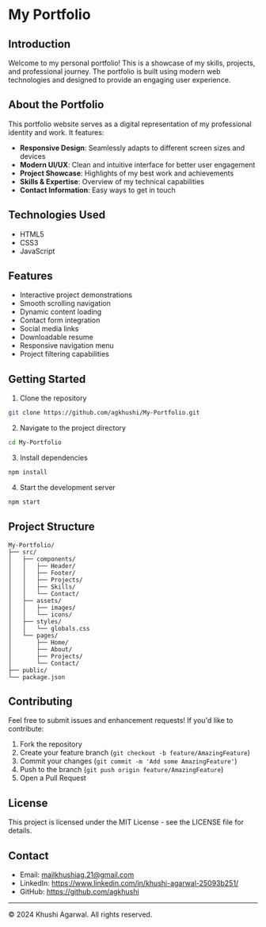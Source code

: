 # My Portfolio

## Introduction
Welcome to my personal portfolio! This is a showcase of my skills, projects, and professional journey. The portfolio is built using modern web technologies and designed to provide an engaging user experience.

## About the Portfolio
This portfolio website serves as a digital representation of my professional identity and work. It features:

- **Responsive Design**: Seamlessly adapts to different screen sizes and devices
- **Modern UI/UX**: Clean and intuitive interface for better user engagement
- **Project Showcase**: Highlights of my best work and achievements
- **Skills & Expertise**: Overview of my technical capabilities
- **Contact Information**: Easy ways to get in touch

## Technologies Used
- HTML5
- CSS3
- JavaScript


## Features
- Interactive project demonstrations
- Smooth scrolling navigation
- Dynamic content loading
- Contact form integration
- Social media links
- Downloadable resume
- Responsive navigation menu
- Project filtering capabilities

## Getting Started
1. Clone the repository
```bash
git clone https://github.com/agkhushi/My-Portfolio.git
```
2. Navigate to the project directory
```bash
cd My-Portfolio
```
3. Install dependencies
```bash
npm install
```
4. Start the development server
```bash
npm start
```

## Project Structure
```
My-Portfolio/
├── src/
│   ├── components/
│   │   ├── Header/
│   │   ├── Footer/
│   │   ├── Projects/
│   │   ├── Skills/
│   │   └── Contact/
│   ├── assets/
│   │   ├── images/
│   │   └── icons/
│   ├── styles/
│   │   └── globals.css
│   └── pages/
│       ├── Home/
│       ├── About/
│       ├── Projects/
│       └── Contact/
├── public/
└── package.json
```

## Contributing
Feel free to submit issues and enhancement requests! If you'd like to contribute:
1. Fork the repository
2. Create your feature branch (`git checkout -b feature/AmazingFeature`)
3. Commit your changes (`git commit -m 'Add some AmazingFeature'`)
4. Push to the branch (`git push origin feature/AmazingFeature`)
5. Open a Pull Request

## License
This project is licensed under the MIT License - see the LICENSE file for details.

## Contact
- Email: mailkhushiag.21@gmail.com
- LinkedIn: https://www.linkedin.com/in/khushi-agarwal-25093b251/
- GitHub: https://github.com/agkhushi

---
© 2024 Khushi Agarwal. All rights reserved.
